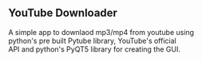 ## YouTube Downloader
A simple app to downlaod mp3/mp4 from youtube using  
python's pre built Pytube library, YouTube's official  
API and python's PyQT5 library for creating the GUI.
